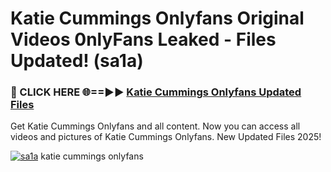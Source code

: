 # Katie Cummings Onlyfans Original Videos 0nlyFans Leaked - Files Updated! (sa1a)

<h3>🔴 CLICK HERE 🌐==►► <a href="https://tinyurl.com/3hn5wdd3" rel="nofollow">Katie Cummings Onlyfans Updated Files</a></h3>

Get Katie Cummings Onlyfans and all content. Now you can access all videos and pictures of Katie Cummings Onlyfans. New Updated Files 2025!

[![sa1a](https://i.imgur.com/4HnBqBT.gif)](https://tinyurl.com/3hn5wdd3)
katie cummings onlyfans